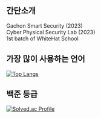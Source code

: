 
## 간단소개
Gachon Smart Security (2023)<br/>
Cyber Physical Security Lab (2023)<br/>
1st batch of WhiteHat School<br/>
<tr>

<!-- markdownlint-enable -->
<!-- prettier-ignore-end -->
<!-- ALL-CONTRIBUTORS-LIST:END -->


## 가장 많이 사용하는 언어
[![Top Langs](https://github-readme-stats.vercel.app/api/top-langs/?username=soul0908&layout=compact)](https://github.com/soul0908/github-readme-stats)
## 백준 등급
[![Solved.ac Profile](http://mazassumnida.wtf/api/v2/generate_badge?boj=k7580778)](https://solved.ac/k7580778/)


